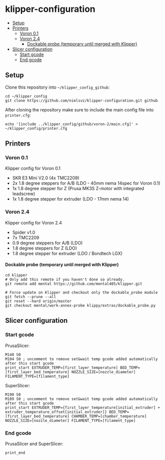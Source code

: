 # klipper-configuration <!-- omit in toc -->

- [Setup](#setup)
- [Printers](#printers)
  - [Voron 0.1](#voron-01)
  - [Voron 2.4](#voron-24)
    - [Dockable probe (temporary until merged with Klipper)](#dockable-probe-temporary-until-merged-with-klipper)
- [Slicer configuration](#slicer-configuration)
  - [Start gcode](#start-gcode)
  - [End gcode](#end-gcode)

## Setup

Clone this repository into `~/klipper_config_github`:
```shell
cd ~/klipper_config
git clone https://github.com/nielsvz/klipper-configuration.git github
```

After cloning the repository make sure to include the main config file into `printer.cfg`:
```shell
echo '[include ../klipper_config/github/voron-2/main.cfg]' > ~/klipper_config/printer.cfg
```

## Printers
### Voron 0.1
Klipper config for Voron 0.1
- SKR E3 Mini V2.0 (4x TMC2209)
- 2x 1.8 degree steppers for A/B (LDO - 40mm nema 14spec for Voron 0.1)
- 1x 1.8 degree stepper for Z (Prusa MK3S Z-motor with integrated leadscrew)
- 1x 1.8 degree stepper for extruder (LDO - 17mm nema 14)

### Voron 2.4
Klipper config for Voron 2.4 
- Spider v1.0
- 7x TMC2209
- 0.9 degree steppers for A/B (LDO)
- 1.8 degree steppers for Z (LDO)
- 1.8 degree stepper for extruder (LDO / Bondtech LGX)

#### Dockable probe (temporary until merged with Klipper)
```shell
cd klipper
# Only add this remote if you haven't done so already.
git remote add mental https://github.com/mental405/klipper.git

# Force update on Klipper and checkout only the dockable_probe module
git fetch --prune --all
git reset --hard origin/master
git checkout mental/work-annex-probe klippy/extras/dockable_probe.py
```

## Slicer configuration

### Start gcode
PrusaSlicer:  
```
M140 S0
M104 S0 ; uncomment to remove set&wait temp gcode added automatically after this start gcode
print_start EXTRUDER_TEMP=[first_layer_temperature] BED_TEMP=[first_layer_bed_temperature] NOZZLE_SIZE=[nozzle_diameter] FILAMENT_TYPE=[filament_type]
```

SuperSlicer:  
```
M190 S0
M109 S0 ; uncomment to remove set&wait temp gcode added automatically after this start gcode
print_start EXTRUDER_TEMP={first_layer_temperature[initial_extruder] + extruder_temperature_offset[initial_extruder]} BED_TEMP=[first_layer_bed_temperature] CHAMBER_TEMP=[chamber_temperature] NOZZLE_SIZE=[nozzle_diameter] FILAMENT_TYPE=[filament_type]
```

### End gcode
PrusaSlicer and SuperSlicer:
```
print_end
```
